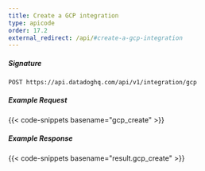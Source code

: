 ```yaml
---
title: Create a GCP integration
type: apicode
order: 17.2
external_redirect: /api/#create-a-gcp-integration
---
```


##### Signature
`POST https://api.datadoghq.com/api/v1/integration/gcp`

##### Example Request
{{< code-snippets basename="gcp_create" >}}

##### Example Response
{{< code-snippets basename="result.gcp_create" >}}
